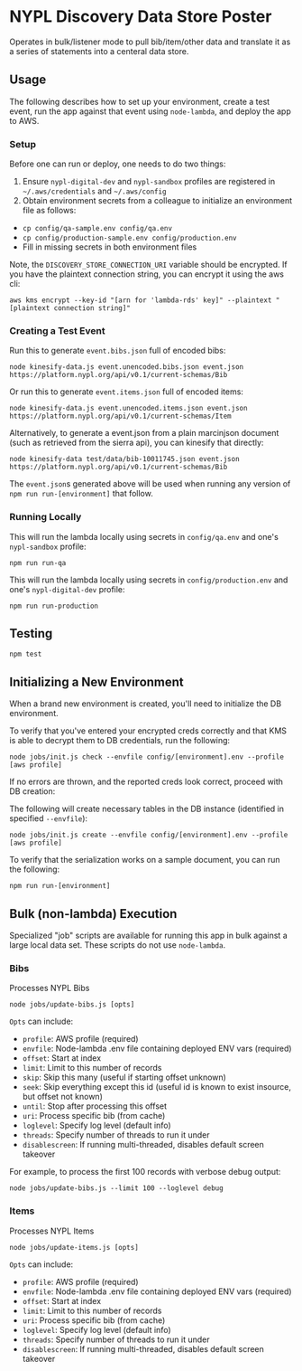 # NYPL Discovery Data Store Poster

Operates in bulk/listener mode to pull bib/item/other data and translate it as a series of statements into a centeral data store.

## Usage

The following describes how to set up your environment, create a test event, run the app against that event using `node-lambda`, and deploy the app to AWS.

### Setup

Before one can run or deploy, one needs to do two things:

1. Ensure `nypl-digital-dev` and `nypl-sandbox` profiles are registered in `~/.aws/credentials` and `~/.aws/config`
2. Obtain environment secrets from a colleague to initialize an environment file as follows:
  * `cp config/qa-sample.env config/qa.env`
  * `cp config/production-sample.env config/production.env`
  * Fill in missing secrets in both environment files

Note, the `DISCOVERY_STORE_CONNECTION_URI` variable should be encrypted. If you have the plaintext connection string, you can encrypt it using the aws cli:

```
aws kms encrypt --key-id "[arn for 'lambda-rds' key]" --plaintext "[plaintext connection string]"
```

### Creating a Test Event

Run this to generate `event.bibs.json` full of encoded bibs:

`node kinesify-data.js event.unencoded.bibs.json event.json https://platform.nypl.org/api/v0.1/current-schemas/Bib`

Or run this to generate `event.items.json` full of encoded items:

`node kinesify-data.js event.unencoded.items.json event.json https://platform.nypl.org/api/v0.1/current-schemas/Item`

Alternatively, to generate a event.json from a plain marcinjson document (such as retrieved from the sierra api), you can kinesify that directly:

`node kinesify-data test/data/bib-10011745.json event.json  https://platform.nypl.org/api/v0.1/current-schemas/Bib`

The `event.json`s generated above will be used when running any version of `npm run run-[environment]` that follow.

### Running Locally

This will run the lambda locally using secrets in `config/qa.env` and one's `nypl-sandbox` profile:

`npm run run-qa`

This will run the lambda locally using secrets in `config/production.env` and one's `nypl-digital-dev` profile:

`npm run run-production`

## Testing

```
npm test
```

## Initializing a New Environment

When a brand new environment is created, you'll need to initialize the DB environment.

To verify that you've entered your encrypted creds correctly and that KMS is able to decrypt them to DB credentials, run the following:

```
node jobs/init.js check --envfile config/[environment].env --profile [aws profile]
```

If no errors are thrown, and the reported creds look correct, proceed with DB creation:

The following will create necessary tables in the DB instance (identified in specified `--envfile`):

```
node jobs/init.js create --envfile config/[environment].env --profile [aws profile]
```

To verify that the serialization works on a sample document, you can run the following:

```
npm run run-[environment]
```

## Bulk (non-lambda) Execution

Specialized "job" scripts are available for running this app in bulk against a large local data set. These scripts do not use `node-lambda`.

### Bibs

Processes NYPL Bibs

```
node jobs/update-bibs.js [opts]
```

`Opts` can include:
* `profile`: AWS profile (required)
* `envfile`: Node-lambda .env file containing deployed ENV vars (required)
* `offset`: Start at index
* `limit`: Limit to this number of records
* `skip`: Skip this many (useful if starting offset unknown)
* `seek`: Skip everything except this id (useful id is known to exist insource, but offset not known)
* `until`: Stop after processing this offset
* `uri`: Process specific bib (from cache)
* `loglevel`: Specify log level (default info)
* `threads`: Specify number of threads to run it under
* `disablescreen`: If running multi-threaded, disables default screen takeover

For example, to process the first 100 records with verbose debug output:

```
node jobs/update-bibs.js --limit 100 --loglevel debug
```

### Items

Processes NYPL Items

```
node jobs/update-items.js [opts]
```

`Opts` can include:
* `profile`: AWS profile (required)
* `envfile`: Node-lambda .env file containing deployed ENV vars (required)
* `offset`: Start at index
* `limit`: Limit to this number of records
* `uri`: Process specific bib (from cache)
* `loglevel`: Specify log level (default info)
* `threads`: Specify number of threads to run it under
* `disablescreen`: If running multi-threaded, disables default screen takeover


